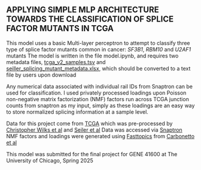 ## APPLYING SIMPLE MLP ARCHITECTURE TOWARDS THE CLASSIFICATION OF SPLICE FACTOR MUTANTS IN TCGA

This model uses a basic Multi-layer perceptron to attempt to classify three type of splice factor mutants common in cancer: _SF3B1_, _RBM10_ and _U2AF1_ mutants
The model is written in the file model.ipynb, and requires two metadata files, [tcga_v2_samples.tsv](https://snaptron.cs.jhu.edu/data/tcgav2/samples.tsv) and [seiller_splicing_mutant_metadata.xlsx](https://ars.els-cdn.com/content/image/1-s2.0-S2211124718301529-mmc3.xlsx), which should be converted to a text file by users upon download

Any numerical data associated with individual rail IDs from Snaptron can be used for classification. I used privately processed loadings upon Poisson non-negative matrix factorization (NMF) factors run across TCGA junction counts from snaptron as my input, simply as these loadings are an easy way to store normalized splicing information at a sample level.

Data for this project come from [TCGA](https://www.cancer.gov/ccg/research/genome-sequencing/tcga) which was pre-processed by [Christopher Wilks et al](https://academic.oup.com/bioinformatics/article/34/1/114/4101942) and [Seiler et al](10.1016/j.celrep.2018.01.088)
Data was accessed via [Snaptron](https://snaptron.cs.jhu.edu/)
NMF factors and loadings were generated using [Fasttopics](https://cran.r-project.org/web/packages/fastTopics/index.html) from [Carbonetto et al](https://doi.org/10.48550/arXiv.2105.13440)


This model was submitted for the final project for GENE 41600 at The University of Chicago, Spring 2025
